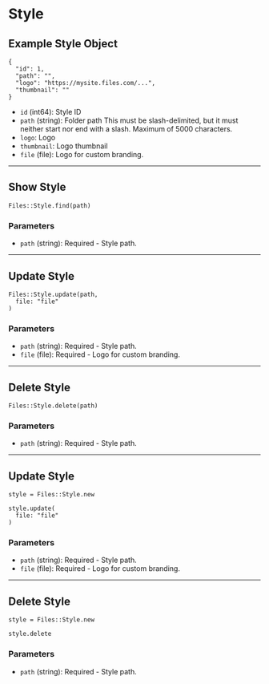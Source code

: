 # Style

## Example Style Object

```
{
  "id": 1,
  "path": "",
  "logo": "https://mysite.files.com/...",
  "thumbnail": ""
}
```

* `id` (int64): Style ID
* `path` (string): Folder path This must be slash-delimited, but it must neither start nor end with a slash. Maximum of 5000 characters.
* `logo`: Logo
* `thumbnail`: Logo thumbnail
* `file` (file): Logo for custom branding.


---

## Show Style

```
Files::Style.find(path)
```

### Parameters

* `path` (string): Required - Style path.


---

## Update Style

```
Files::Style.update(path, 
  file: "file"
)
```

### Parameters

* `path` (string): Required - Style path.
* `file` (file): Required - Logo for custom branding.


---

## Delete Style

```
Files::Style.delete(path)
```

### Parameters

* `path` (string): Required - Style path.


---

## Update Style

```
style = Files::Style.new

style.update(
  file: "file"
)
```

### Parameters

* `path` (string): Required - Style path.
* `file` (file): Required - Logo for custom branding.


---

## Delete Style

```
style = Files::Style.new

style.delete
```

### Parameters

* `path` (string): Required - Style path.
